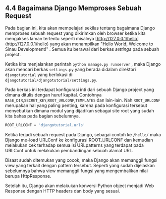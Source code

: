 ## 4.4 Bagaimana Django Memproses Sebuah Request

Pada bagian ini, kita akan mempelajari sekilas tentang bagaimana Django memproses sebuah request yang dikirimkan oleh browser ketika kita mengakses laman tertentu seperti misalnya [http://127.0.0.1/hello](http://127.0.0.1/hello) yang akan menampilkan "Hello World, Welcome to Sinau Development!" . Semua itu berawal dari berkas _settings_ pada sebuah project.

Ketika kita menjalankan perintah `python manage.py runserver` , maka Django akan mencari berkas `settings.py` yang berada didalam direktori `djangotutorial` yang berlokasi di `djangotutorial/djangotutorial/settings.py`.

Pada berkas ini terdapat konfigurasi inti dari sebuah Django project yang dimana ditulis dengan huruf kapital. Contohnya `BASE_DIR`,`SECRET_KEY`,`ROOT_URLCONF`,`TEMPLATES` dan lain-lain. Nah `ROOT_URLCONF` merupakan hal yang paling penting, karena pada konfigurasi tersebut menyebutkan dimana modul yang dijadikan sebagai site root yang sudah kita bahas pada bagian sebelumnya.

```py
ROOT_URLCONF = 'djangotutorial.urls'
```
Ketika terjadi sebuah request pada Django, sebagai contoh ke `/hello/` maka Django me-load URLConf ke konfigurasi ROOT_URLCONF dan kemudian melakukan cek terhadap semua isi URLpatterns yang terdapat pada URLConf untuk melakukan pembandingan sebuah alamat URL.

Disaat sudah ditemukan yang cocok, maka Django akan memanggil fungsi view yang terkait dengan pattern tersebut. Seperti yang sudah dijelaskan sebelumnya bahwa view memanggil fungsi yang mengembalikan nilai berupa HttpResponse.

Setelah itu, Django akan melakukan konversi Python object menjadi Web Response dengan HTTP headers dan body yang sesuai.